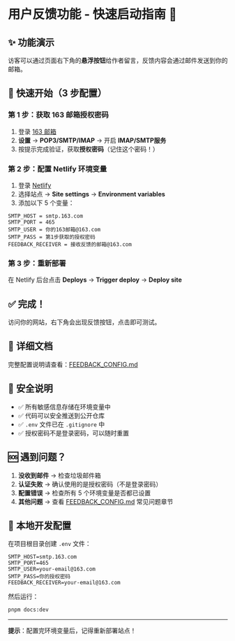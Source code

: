 # 用户反馈功能 - 快速启动指南 🚀

## ✨ 功能演示

访客可以通过页面右下角的**悬浮按钮**给作者留言，反馈内容会通过邮件发送到你的邮箱。

## 🎯 快速开始（3 步配置）

### 第 1 步：获取 163 邮箱授权密码

1. 登录 [163 邮箱](https://mail.163.com/)
2. **设置** → **POP3/SMTP/IMAP** → 开启 **IMAP/SMTP服务**
3. 按提示完成验证，获取**授权密码**（记住这个密码！）

### 第 2 步：配置 Netlify 环境变量

1. 登录 [Netlify](https://app.netlify.com/)
2. 选择站点 → **Site settings** → **Environment variables**
3. 添加以下 5 个变量：

```
SMTP_HOST = smtp.163.com
SMTP_PORT = 465
SMTP_USER = 你的163邮箱@163.com
SMTP_PASS = 第1步获取的授权密码
FEEDBACK_RECEIVER = 接收反馈的邮箱@163.com
```

### 第 3 步：重新部署

在 Netlify 后台点击 **Deploys** → **Trigger deploy** → **Deploy site**

## ✅ 完成！

访问你的网站，右下角会出现反馈按钮，点击即可测试。

## 📖 详细文档

完整配置说明请查看：[FEEDBACK_CONFIG.md](./FEEDBACK_CONFIG.md)

## 🔐 安全说明

- ✅ 所有敏感信息存储在环境变量中
- ✅ 代码可以安全推送到公开仓库
- ✅ `.env` 文件已在 `.gitignore` 中
- ✅ 授权密码不是登录密码，可以随时重置

## 🆘 遇到问题？

1. **没收到邮件** → 检查垃圾邮件箱
2. **认证失败** → 确认使用的是授权密码（不是登录密码）
3. **配置错误** → 检查所有 5 个环境变量是否都已设置
4. **其他问题** → 查看 [FEEDBACK_CONFIG.md](./FEEDBACK_CONFIG.md) 常见问题章节

## 📧 本地开发配置

在项目根目录创建 `.env` 文件：

```env
SMTP_HOST=smtp.163.com
SMTP_PORT=465
SMTP_USER=your-email@163.com
SMTP_PASS=你的授权密码
FEEDBACK_RECEIVER=your-email@163.com
```

然后运行：
```bash
pnpm docs:dev
```

---

**提示**：配置完环境变量后，记得重新部署站点！

